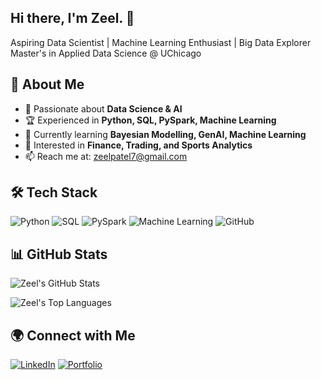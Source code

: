 <!--## Hi there 👋-->

<!--
**zeelpatel7/zeelpatel7** is a ✨ _special_ ✨ repository because its `README.md` (this file) appears on your GitHub profile.

Here are some ideas to get you started:

- 🔭 I’m currently working on ...
- 🌱 I’m currently learning ...
- 👯 I’m looking to collaborate on ...
- 🤔 I’m looking for help with ...
- 💬 Ask me about ...
- 📫 How to reach me: ...
- 😄 Pronouns: ...
- ⚡ Fun fact: ...
-->
## Hi there, I'm Zeel. 👋

Aspiring Data Scientist | Machine Learning Enthusiast | Big Data Explorer
Master's in Applied Data Science @ UChicago  

## 🌟 About Me
- 🔬 Passionate about **Data Science & AI**  
- 🏆 Experienced in **Python, SQL, PySpark, Machine Learning**  
- 🌱 Currently learning **Bayesian Modelling, GenAI, Machine Learning**  
- 🎯 Interested in **Finance, Trading, and Sports Analytics**  
- 📫 Reach me at: [zeelpatel7@gmail.com](mailto:your-email@example.com)

## 🛠️ Tech Stack
![Python](https://img.shields.io/badge/Python-3776AB?style=for-the-badge&logo=python&logoColor=white)
![SQL](https://img.shields.io/badge/SQL-4479A1?style=for-the-badge&logo=amazon-dynamodb&logoColor=white)
![PySpark](https://img.shields.io/badge/PySpark-FDEE21?style=for-the-badge&logo=apachespark&logoColor=black)
![Machine Learning](https://img.shields.io/badge/Machine%20Learning-FF6F00?style=for-the-badge&logo=tensorflow&logoColor=white)
![GitHub](https://img.shields.io/badge/GitHub-100000?style=for-the-badge&logo=github&logoColor=white)

## 📊 GitHub Stats
![Zeel's GitHub Stats](https://github-readme-stats.vercel.app/api?username=zeelpatel7&show_icons=true&theme=radical)

![Zeel's Top Languages](https://github-readme-stats.vercel.app/api/top-langs/?username=zeelpatel7&layout=compact&theme=radical)

## 🌍 Connect with Me  
[![LinkedIn](https://img.shields.io/badge/LinkedIn-0A66C2?style=for-the-badge&logo=linkedin&logoColor=white)](https://www.linkedin.com/in/yourlinkedin)
[![Portfolio](https://img.shields.io/badge/Portfolio-000?style=for-the-badge&logo=vercel&logoColor=white)](https://your-portfolio.com)
